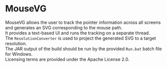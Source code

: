 # MouseVG
MouseVG allows the user to track the pointer information across all screens and generates an SVG corresponding to the mouse path. <br/>
It provides a text-based UI and runs the tracking on a separate thread. <br/>
The <code>ResolutionConverter</code> is used to project the generated SVG to a target resolution. <br/>
The JAR output of the build should be run by the provided <code>Run.bat</code> batch file for Windows. <br/>
Licensing terms are provided under the Apache License 2.0.
